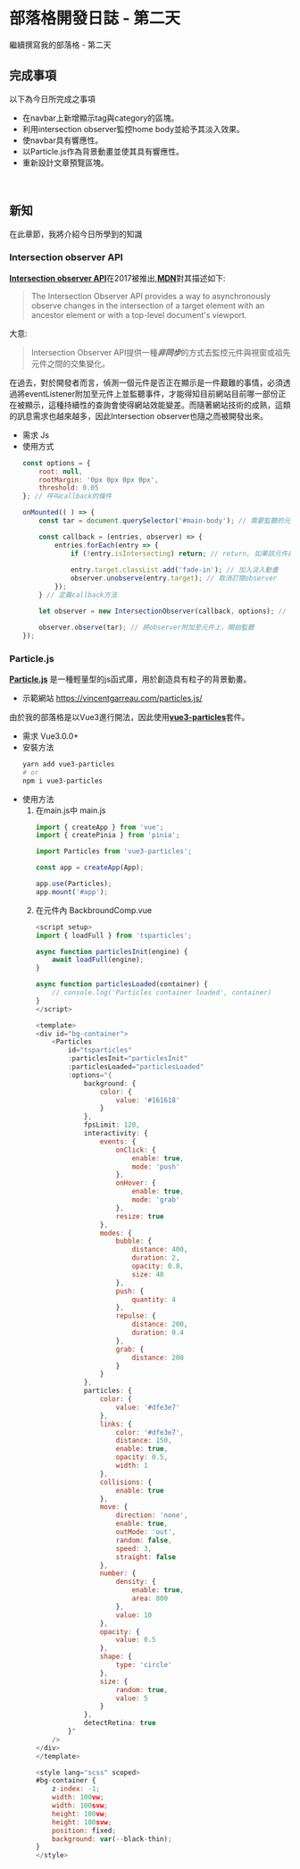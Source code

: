 # 部落格開發日誌 - 第二天
繼續撰寫我的部落格 - 第二天

## 完成事項
以下為今日所完成之事項
* 在navbar上新增顯示tag與category的區塊。
* 利用intersection observer監控home body並給予其淡入效果。
* 使navbar具有響應性。
* 以Particle.js作為背景動畫並使其具有響應性。
* 重新設計文章預覽區塊。
<br>

## 新知
在此章節，我將介紹今日所學到的知識
### Intersection observer API
[**Intersection observer API**](https://developer.mozilla.org/en-US/docs/Web/API/Intersection_Observer_API)在2017被推出,[**MDN**](https://developer.mozilla.org/en-US/docs/Web/API/Intersection_Observer_API)對其描述如下:
> The Intersection Observer API provides a way to asynchronously observe changes in the intersection of a target element with an ancestor element or with a top-level document's viewport.

大意:
> Intersection Observer API提供一種***非同步***的方式去監控元件與視窗或祖先元件之間的交集變化。

在過去，對於開發者而言，偵測一個元件是否正在顯示是一件艱難的事情，必須透過將eventListener附加至元件上並監聽事件，才能得知目前網站目前哪一部份正在被顯示，這種持續性的查詢會使得網站效能變差。而隨著網站技術的成熟，這類的訊息需求也越來越多，因此Intersection observer也隨之而被開發出來。
* 需求
    Js
* 使用方式
    ```js
    const options = {
        root: null,
        rootMargin: '0px 0px 0px 0px',
        threshold: 0.05
    }; // 呼叫callback的條件

    onMounted(( ) => {
        const tar = document.querySelector('#main-body'); // 需要監聽的元件

        const callback = (entries, observer) => {
            entries.forEach(entry => {
                if (!entry.isIntersecting) return; // return, 如果該元件尚未達成先前設定的條件
                
                entry.target.classList.add('fade-in'); // 加入淡入動畫
                observer.unobserve(entry.target); // 取消訂閱observer
            });
        } // 定義callback方法

        let observer = new IntersectionObserver(callback, options); // 創建intersection observer

        observer.observe(tar); // 將observer附加至元件上，開始監聽
    });
    ```

### Particle.js
[**Particle.js**](https://github.com/VincentGarreau/particles.js/) 是一種輕量型的js函式庫，用於創造具有粒子的背景動畫。
* 示範網站
    https://vincentgarreau.com/particles.js/

由於我的部落格是以Vue3進行開法，因此使用[**vue3-particles**](https://github.com/matteobruni/tsparticles)套件。
* 需求
    Vue3.0.0+
* 安裝方法
    ```sh
    yarn add vue3-particles
    # or
    npm i vue3-particles
    ```
* 使用方法
    1. 在main.js中
        main.js
        ```js
        import { createApp } from 'vue';
        import { createPinia } from 'pinia';

        import Particles from 'vue3-particles';

        const app = createApp(App);

        app.use(Particles);
        app.mount('#app');
        ```
    2. 在元件內
        BackbroundComp.vue
        ```js
        <script setup>
        import { loadFull } from 'tsparticles';

        async function particlesInit(engine) {
            await loadFull(engine);
        }

        async function particlesLoaded(container) {
            // console.log('Particles container loaded', container)
        }
        </script>

        <template>
        <div id="bg-container">
            <Particles
                id="tsparticles"
                :particlesInit="particlesInit"
                :particlesLoaded="particlesLoaded"
                :options="{
                    background: {
                        color: {
                            value: '#161618'
                        }
                    },
                    fpsLimit: 120,
                    interactivity: {
                        events: {
                            onClick: {
                                enable: true,
                                mode: 'push'
                            },
                            onHover: {
                                enable: true,
                                mode: 'grab'
                            },
                            resize: true
                        },
                        modes: {
                            bubble: {
                                distance: 400,
                                duration: 2,
                                opacity: 0.8,
                                size: 40
                            },
                            push: {
                                quantity: 4
                            },
                            repulse: {
                                distance: 200,
                                duration: 0.4
                            },
                            grab: {
                                distance: 200
                            }
                        }
                    },
                    particles: {
                        color: {
                            value: '#dfe3e7'
                        },
                        links: {
                            color: '#dfe3e7',
                            distance: 150,
                            enable: true,
                            opacity: 0.5,
                            width: 1
                        },
                        collisions: {
                            enable: true
                        },
                        move: {
                            direction: 'none',
                            enable: true,
                            outMode: 'out',
                            random: false,
                            speed: 3,
                            straight: false
                        },
                        number: {
                            density: {
                                enable: true,
                                area: 800
                            },
                            value: 10
                        },
                        opacity: {
                            value: 0.5
                        },
                        shape: {
                            type: 'circle'
                        },
                        size: {
                            random: true,
                            value: 5
                        }
                    },
                    detectRetina: true
                }"
            />
        </div>
        </template>

        <style lang="scss" scoped>
        #bg-container {
            z-index: -1;
            width: 100vw;
            width: 100svw;
            height: 100vw;
            height: 100svw;
            position: fixed;
            background: var(--black-thin);
        }
        </style>
        ```